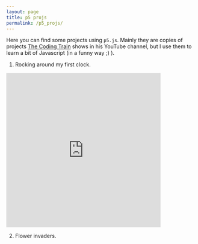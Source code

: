 ```yaml
---
layout: page
title: p5 projs
permalink: /p5_projs/
---
```


Here you can find some projects using `p5.js`. Mainly they are copies of 
projects [The Coding Train]() shows in his YouTube channel, but I use them 
to learn a bit of Javascript (in a funny way ;) ). 

1. Rocking around my first clock.

<iframe class="center" frameborder="no" border="0" src="https://editor.p5js.org/embed/HJX_e7V9X" width='410px' height='410px'></iframe>

2. Flower invaders.
<!---<iframe class="center" frameborder="no" border="0" src="https://editor.p5js.org/embed/Bkhc-O997" width='610px' height='410px'></iframe>
--->
